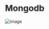 # Mongodb
![image](https://github.com/user-attachments/assets/e2e99977-f662-4226-b16f-a9b09b7bcdb1)

